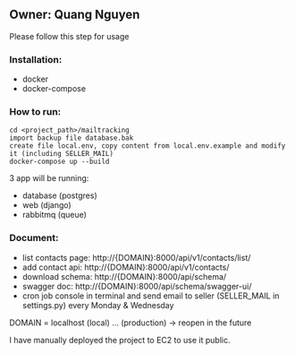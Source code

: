 ## Owner: Quang Nguyen

Please follow this step for usage

### Installation:

- docker
- docker-compose

### How to run:
```
cd <project_path>/mailtracking
import backup file database.bak
create file local.env, copy content from local.env.example and modify it (including SELLER_MAIL)
docker-compose up --build
```

3 app will be running:
- database (postgres)
- web (django)
- rabbitmq (queue)

### Document:
- list contacts page: http://{DOMAIN}:8000/api/v1/contacts/list/
- add contact api: http://{DOMAIN}:8000/api/v1/contacts/
- download schema: http://{DOMAIN}:8000/api/schema/
- swagger doc: http://{DOMAIN}:8000/api/schema/swagger-ui/
- cron job console in terminal and send email to seller (SELLER_MAIL in settings.py) every Monday & Wednesday

DOMAIN = localhost (local) 
         ... (production) -> reopen in the future
         
I have manually deployed the project to EC2 to use it public.
